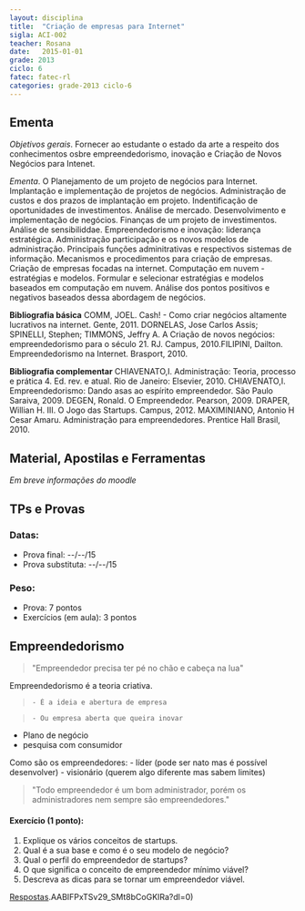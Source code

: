```yaml
---
layout: disciplina
title:  "Criação de empresas para Internet"
sigla: ACI-002
teacher: Rosana
date:   2015-01-01
grade: 2013
ciclo: 6
fatec: fatec-rl
categories: grade-2013 ciclo-6
---
```


## Ementa

*Objetivos gerais*. Fornecer ao estudante o estado da arte a respeito dos conhecimentos osbre empreendedorismo, inovação e Criação de Novos Negócios para Intenet.

*Ementa*. O Planejamento de um projeto de negócios para Internet. Implantação e implementação de projetos de negócios. Administração de custos e dos prazos de implantação em projeto. Indentificação de oportunidades de investimentos. Análise de mercado. Desenvolvimento e implementação de negócios. Finanças de um projeto de investimentos. Análise de sensibiliddae. Empreendedorismo e inovação: liderança estratégica. Administração participação e os novos modelos de administração. Principais funções adminitrativas e respectivos sistemas de informação. Mecanismos e procedimentos para criação de empresas. Criação de empresas focadas na internet. Computação em nuvem - estratégias e modelos. Formular e selecionar estratégias e modelos baseados em computação em nuvem. Análise dos pontos positivos e negativos baseados dessa abordagem de negócios.

**Bibliografia básica**
COMM, JOEL. Cash! - Como criar negócios altamente lucrativos na internet. Gente, 2011. DORNELAS, Jose Carlos Assis; SPINELLI, Stephen; TIMMONS, Jeffry A. A Criação de novos negócios: empreendedorismo para o século 21. RJ. Campus, 2010.FILIPINI, Dailton. Empreendedorismo na Internet. Brasport, 2010.

**Bibliografia complementar**
CHIAVENATO,I. Administração: Teoria, processo e prática 4. Ed. rev. e atual. Rio de Janeiro: Elsevier, 2010.
CHIAVENATO,I. Empreendedorismo: Dando asas ao espírito empreendedor. São Paulo Saraiva, 2009.
DEGEN, Ronald. O Empreendedor. Pearson, 2009.
DRAPER, Willian H. III. O Jogo das Startups. Campus, 2012.
MAXIMINIANO, Antonio H Cesar Amaru. Administração para empreendedores. Prentice Hall Brasil, 2010.


## Material, Apostilas e Ferramentas
*Em breve informações do moodle*


## TPs e Provas

### Datas:
- Prova final: --/--/15 
- Prova substituta: --/--/15    

### Peso:
- Prova: 7 pontos
- Exercícios (em aula): 3 pontos



## Empreendedorismo

>"Empreendedor precisa ter pé no chão e cabeça na lua"

Empreendedorismo é a teoria criativa.

>     - É a ideia e abertura de empresa

>     - Ou empresa aberta que queira inovar
 
- Plano de negócio
- pesquisa com consumidor

Como são os empreendedores:
    - líder (pode ser nato mas é possível desenvolver)
    - visionário (querem algo diferente mas sabem limites)

>"Todo empreendedor é um bom administrador, porém os administradores nem sempre são empreendedores."


#### Exercício (1 ponto):
1. Explique os vários conceitos de startups.
2. Qual é a sua base e como é o seu modelo de negócio?
3. Qual o perfil do empreendedor de startups?
4. O que significa o conceito de empreendedor mínimo viável?
5. Descreva as dicas para se tornar um empreendedor viável.

[Respostas](https://www.dropbox.com/sh/km7kuav4xej8jpu/).AABIFPxTSv29_SMt8bCoGKIRa?dl=0)
